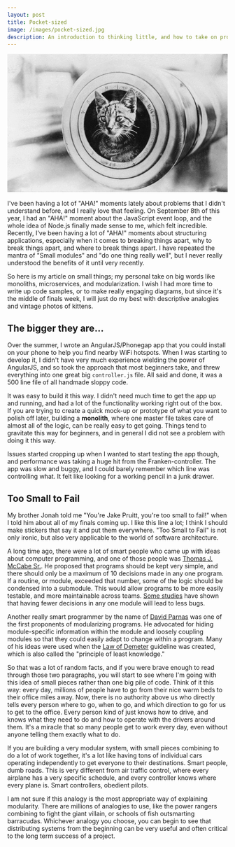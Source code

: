 ```yaml
---
layout: post
title: Pocket-sized
image: /images/pocket-sized.jpg
description: An introduction to thinking little, and how to take on problems one bite at a time.
---
```


![](/images/pocket-sized.jpg)

I've been having a lot of "AHA!" moments lately about problems that I didn't understand before, and I really love that feeling. On September 8th of this year, I had an "AHA!" moment about the JavaScript event loop, and the whole idea of Node.js finally made sense to me, which felt incredible. Recently, I've been having a lot of "AHA!" moments about structuring applications, especially when it comes to breaking things apart, why to break things apart, and where to break things apart. I have repeated the mantra of "Small modules" and "do one thing really well", but I never really understood the benefits of it until very recently.

So here is my article on small things; my personal take on big words like monoliths, microservices, and modularization. I wish I had more time to write up code samples, or to make really engaging diagrams, but since it's the middle of finals week, I will just do my best with descriptive analogies and vintage photos of kittens.

## The bigger they are...

Over the summer, I wrote an AngularJS/Phonegap app that you could install on your phone to help you find nearby WiFi hotspots. When I was starting to develop it, I didn't have very much experience wielding the power of AngularJS, and so took the approach that most beginners take, and threw everything into one great big `controller.js` file. All said and done, it was a 500 line file of all handmade sloppy code.

It was easy to build it this way. I didn't need much time to get the app up and running, and had a lot of the functionality working right out of the box. If you are trying to create a quick mock-up or prototype of what you want to polish off later, building a **monolith**, where one master file takes care of almost all of the logic, can be really easy to get going. Things tend to gravitate this way for beginners, and in general I did not see a problem with doing it this way.

Issues started cropping up when I wanted to start testing the app though, and performance was taking a huge hit from the Franken-controller. The app was slow and buggy, and I could barely remember which line was controlling what. It felt like looking for a working pencil in a junk drawer.

## Too Small to Fail

My brother Jonah told me "You're Jake Pruitt, you're too small to fail!" when I told him about all of my finals coming up. I like this line a lot; I think I should make stickers that say it and put them everywhere. "Too Small to Fail" is not only ironic, but also very applicable to the world of software architecture.

A long time ago, there were a lot of smart people who came up with ideas about computer programming, and one of those people was [Thomas J. McCabe Sr.](https://en.wikipedia.org/wiki/Cyclomatic_complexity#Correlation_to_number_of_defects). He proposed that programs should be kept very simple, and there should only be a maximum of 10 decisions made in any one program. If a routine, or module, exceeded that number, some of the logic should be condensed into a submodule. This would allow programs to be more easily testable, and more maintainable across teams.  [Some studies](http://link.springer.com/article/10.1007%2FBF01720922?LI=true) have shown that having fewer decisions in any one module will lead to less bugs.

Another really smart programmer by the name of [David Parnas](https://en.wikipedia.org/wiki/David_Parnas) was one of the first proponents of modularizing programs. He advocated for hiding module-specific information within the module and loosely coupling modules so that they could easily adapt to change within a program. Many of his ideas were used when the [Law of Demeter](https://en.wikipedia.org/wiki/Law_of_Demeter) guideline was created, which is also called the "principle of least knowledge."

So that was a lot of random facts, and if you were brave enough to read through those two paragraphs, you will start to see where I'm going with this idea of small pieces rather than one big pile of code. Think of it this way: every day, millions of people have to go from their nice warm beds to their office miles away. Now, there is no authority above us who directly tells every person where to go, when to go, and which direction to go for us to get to the office. Every person kind of just knows how to drive, and knows what they need to do and how to operate with the drivers around them. It's a miracle that so many people get to work every day, even without anyone telling them exactly what to do.

If you are building a very modular system, with small pieces combining to do a lot of work together, it's a lot like having tons of individual cars operating independently to get everyone to their destinations. Smart people, dumb roads. This is very different from air traffic control, where every airplane has a very specific schedule, and every controller knows where every plane is. Smart controllers, obedient pilots.

I am not sure if this analogy is the most appropriate way of explaining modularity. There are millions of analogies to use, like the power rangers combining to fight the giant villain, or schools of fish outsmarting barracudas. Whichever analogy you choose, you can begin to see that distributing systems from the beginning can be very useful and often critical to the long term success of a project.
